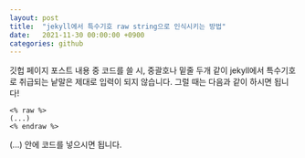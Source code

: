 ```yaml
---
layout: post
title:  "jekyll에서 특수기호 raw string으로 인식시키는 방법"
date:   2021-11-30 00:00:00 +0900
categories: github
---
```

깃헙 페이지 포스트 내용 중 코드를 쓸 시, 중괄호나 밑줄 두개 같이 jekyll에서 특수기호로 취급되는 낱말은 제대로 입력이 되지 않습니다. 그럴 때는 다음과 같이 하시면 됩니다!
```
<% raw %>
(...)
<% endraw %>
```

(...) 안에 코드를 넣으시면 됩니다.





